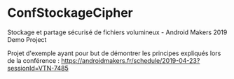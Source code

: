 # ConfStockageCipher
Stockage et partage sécurisé de fichiers volumineux - Android Makers 2019 Demo Project

Projet d'exemple ayant pour but de démontrer les principes expliqués lors de la conférence : https://androidmakers.fr/schedule/2019-04-23?sessionId=VTN-7485
